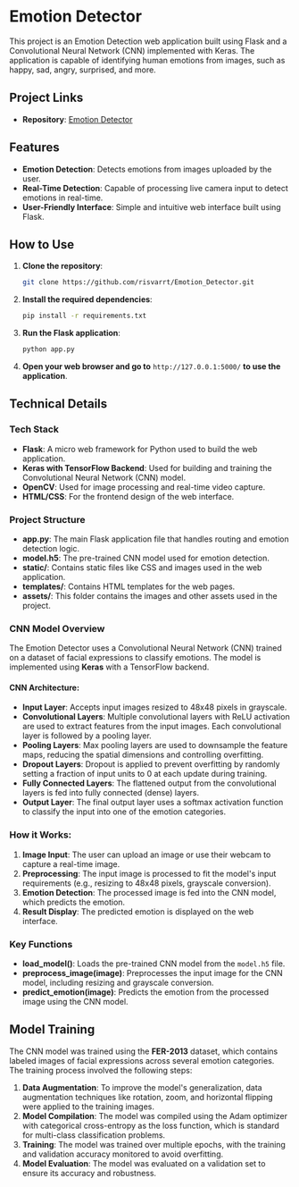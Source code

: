 # Emotion Detector

This project is an Emotion Detection web application built using Flask and a Convolutional Neural Network (CNN) implemented with Keras. The application is capable of identifying human emotions from images, such as happy, sad, angry, surprised, and more.

## Project Links

- **Repository**: [Emotion Detector](https://github.com/risvarrt/Emotion_Detector/tree/main)

## Features

- **Emotion Detection**: Detects emotions from images uploaded by the user.
- **Real-Time Detection**: Capable of processing live camera input to detect emotions in real-time.
- **User-Friendly Interface**: Simple and intuitive web interface built using Flask.


## How to Use

1. **Clone the repository**:
   ```bash
   git clone https://github.com/risvarrt/Emotion_Detector.git
   ```
2. **Install the required dependencies**:
   ```bash
   pip install -r requirements.txt
   ```
3. **Run the Flask application**:
   ```bash
   python app.py
   ```
4. **Open your web browser and go to** `http://127.0.0.1:5000/` **to use the application**.

## Technical Details

### Tech Stack

- **Flask**: A micro web framework for Python used to build the web application.
- **Keras with TensorFlow Backend**: Used for building and training the Convolutional Neural Network (CNN) model.
- **OpenCV**: Used for image processing and real-time video capture.
- **HTML/CSS**: For the frontend design of the web interface.

### Project Structure

- **app.py**: The main Flask application file that handles routing and emotion detection logic.
- **model.h5**: The pre-trained CNN model used for emotion detection.
- **static/**: Contains static files like CSS and images used in the web application.
- **templates/**: Contains HTML templates for the web pages.
- **assets/**: This folder contains the images and other assets used in the project.

### CNN Model Overview

The Emotion Detector uses a Convolutional Neural Network (CNN) trained on a dataset of facial expressions to classify emotions. The model is implemented using **Keras** with a TensorFlow backend.

#### CNN Architecture:

- **Input Layer**: Accepts input images resized to 48x48 pixels in grayscale.
- **Convolutional Layers**: Multiple convolutional layers with ReLU activation are used to extract features from the input images. Each convolutional layer is followed by a pooling layer.
- **Pooling Layers**: Max pooling layers are used to downsample the feature maps, reducing the spatial dimensions and controlling overfitting.
- **Dropout Layers**: Dropout is applied to prevent overfitting by randomly setting a fraction of input units to 0 at each update during training.
- **Fully Connected Layers**: The flattened output from the convolutional layers is fed into fully connected (dense) layers.
- **Output Layer**: The final output layer uses a softmax activation function to classify the input into one of the emotion categories.

### How it Works:

1. **Image Input**: The user can upload an image or use their webcam to capture a real-time image.
2. **Preprocessing**: The input image is processed to fit the model's input requirements (e.g., resizing to 48x48 pixels, grayscale conversion).
3. **Emotion Detection**: The processed image is fed into the CNN model, which predicts the emotion.
4. **Result Display**: The predicted emotion is displayed on the web interface.

### Key Functions

- **load_model()**: Loads the pre-trained CNN model from the `model.h5` file.
- **preprocess_image(image)**: Preprocesses the input image for the CNN model, including resizing and grayscale conversion.
- **predict_emotion(image)**: Predicts the emotion from the processed image using the CNN model.

## Model Training

The CNN model was trained using the **FER-2013** dataset, which contains labeled images of facial expressions across several emotion categories. The training process involved the following steps:

1. **Data Augmentation**: To improve the model's generalization, data augmentation techniques like rotation, zoom, and horizontal flipping were applied to the training images.
2. **Model Compilation**: The model was compiled using the Adam optimizer with categorical cross-entropy as the loss function, which is standard for multi-class classification problems.
3. **Training**: The model was trained over multiple epochs, with the training and validation accuracy monitored to avoid overfitting.
4. **Model Evaluation**: The model was evaluated on a validation set to ensure its accuracy and robustness.
